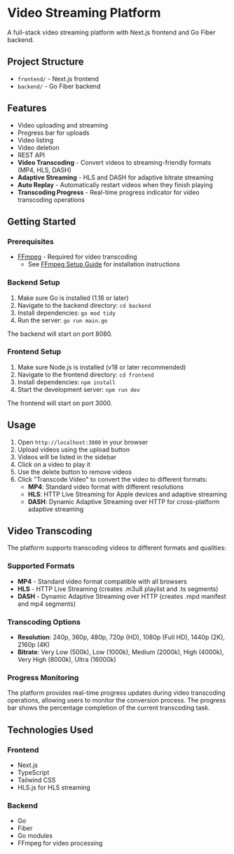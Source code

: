 # Video Streaming Platform

A full-stack video streaming platform with Next.js frontend and Go Fiber backend.

## Project Structure

- `frontend/` - Next.js frontend
- `backend/` - Go Fiber backend

## Features

- Video uploading and streaming
- Progress bar for uploads
- Video listing
- Video deletion
- REST API
- **Video Transcoding** - Convert videos to streaming-friendly formats (MP4, HLS, DASH)
- **Adaptive Streaming** - HLS and DASH for adaptive bitrate streaming
- **Auto Replay** - Automatically restart videos when they finish playing
- **Transcoding Progress** - Real-time progress indicator for video transcoding operations

## Getting Started

### Prerequisites

- [FFmpeg](https://ffmpeg.org/download.html) - Required for video transcoding
  - See [FFmpeg Setup Guide](backend/ffmpeg-setup.md) for installation instructions

### Backend Setup

1. Make sure Go is installed (1.16 or later)
2. Navigate to the backend directory: `cd backend`
3. Install dependencies: `go mod tidy`
4. Run the server: `go run main.go`

The backend will start on port 8080.

### Frontend Setup

1. Make sure Node.js is installed (v18 or later recommended)
2. Navigate to the frontend directory: `cd frontend`
3. Install dependencies: `npm install`
4. Start the development server: `npm run dev`

The frontend will start on port 3000.

## Usage

1. Open `http://localhost:3000` in your browser
2. Upload videos using the upload button
3. Videos will be listed in the sidebar
4. Click on a video to play it
5. Use the delete button to remove videos
6. Click "Transcode Video" to convert the video to different formats:
   - **MP4**: Standard video format with different resolutions
   - **HLS**: HTTP Live Streaming for Apple devices and adaptive streaming
   - **DASH**: Dynamic Adaptive Streaming over HTTP for cross-platform adaptive streaming

## Video Transcoding

The platform supports transcoding videos to different formats and qualities:

### Supported Formats

- **MP4** - Standard video format compatible with all browsers
- **HLS** - HTTP Live Streaming (creates .m3u8 playlist and .ts segments)
- **DASH** - Dynamic Adaptive Streaming over HTTP (creates .mpd manifest and mp4 segments)

### Transcoding Options

- **Resolution**: 240p, 360p, 480p, 720p (HD), 1080p (Full HD), 1440p (2K), 2160p (4K)
- **Bitrate**: Very Low (500k), Low (1000k), Medium (2000k), High (4000k), Very High (8000k), Ultra (16000k)

### Progress Monitoring

The platform provides real-time progress updates during video transcoding operations, allowing users to monitor the conversion process. The progress bar shows the percentage completion of the current transcoding task.

## Technologies Used

### Frontend
- Next.js
- TypeScript
- Tailwind CSS
- HLS.js for HLS streaming

### Backend
- Go
- Fiber
- Go modules
- FFmpeg for video processing 